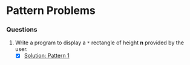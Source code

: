 # Pattern Problems

### Questions

01. Write a program to display a `*` rectangle of height **n** provided by the user.
    - [x] [Solution: Pattern 1](/techgig/pattern_1/asterisk_rectangle.java)